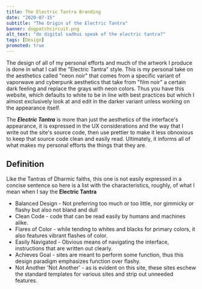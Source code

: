 ```yaml
---
title: The Electric Tantra Branding
date: "2020-07-15"
subtitle: "The Origin of the Electric Tantra"
banner: dogpatchcircuit.png
alt_text: "do digital sadhus speak of the electric tantra?"
tags: [Design]
promoted: true
---
```


The design of all of my personal efforts and much of the artwork I produce is done in what I call the "Electric Tantra" style. This is my
personal take on the aesthetics called "neon noir" that comes from a specific variant of vaporwave and cyberpunk aesthetics that take from "film
noir" a certain dark feeling and replace the grays with neon colors. Thus you have this website, which defaults to white to be in line with best
practices but which I almost exclusively look at and edit in the darker variant unless working on the appearance itself.

The _**Electric Tantra**_ is more than just the aesthetics of the interface's appearance, it is expressed in the UX considerations and the way that I write out the site's source code, then use prettier to make it less obnoxious to keep that source code clean and easily read. Ultimately, it informs all of what makes my personal efforts the things that they are.

## Definition

Like the Tantras of Dharmic faiths, this one is not easily expressed in a concise sentence so here is a list with the characteristics, roughly, of what I mean when I say the **Electric Tantra**

- Balanced Design - Not preferring too much or too little, nor gimmicky or flashy but also not bland and dull
- Clean Code - code that can be read easily by humans and machines alike.
- Flares of Color - while tending to whites and blacks for primary colors, it also features vibrant flashes of color.
- Easily Navigated - Obvious means of navigating the interface, instructions that are written out clearly.
- Achieves Goal - sites are meant to perform some function, thus this design paradigm emphasizes function over flashy.
- Not Another 'Not Another' - as is evident on this site, these sites eschew the standard templates for various sites and strip out unneeded features.
